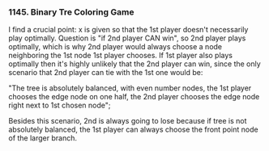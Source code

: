 
### 1145. Binary Tre Coloring Game

I find a crucial point: x is given so that the 1st player doesn't necessarily play optimally. Question is 
"if 2nd player CAN win", so 2nd player plays optimally, which is why 2nd player would always choose a node 
neighboring the 1st node 1st player chooses. If 1st player also plays optimally then it's highly unlikely
that the 2nd player can win, since the only scenario that 2nd player can tie with the 1st one would be: 

"The tree is absolutely balanced, with even number nodes, the 1st player chooses the edge node on one half,
the 2nd player chooses the edge node right next to 1st chosen node";

Besides this scenario, 2nd is always going to lose because if tree is not absolutely balanced, the 1st player 
can always choose the front point node of the larger branch.

